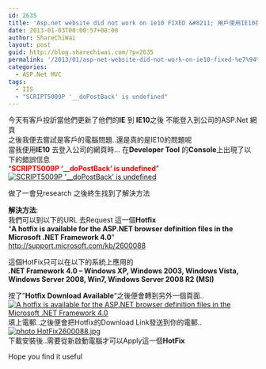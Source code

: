 ```yaml
---
id: 2635
title: 'Asp.net website did not work on ie10 FIXED &#8211; 用戶使用IE10在不能登入ASP.Net 的網頁 SCRIPT5009P &#8216;__doPostBack&#8217; is undefined'
date: 2013-01-03T00:00:57+08:00
author: ShareChiWai
layout: post
guid: http://blog.sharechiwai.com/?p=2635
permalink: '/2013/01/asp-net-website-did-not-work-on-ie10-fixed-%e7%94%a8%e6%88%b6%e4%bd%bf%e7%94%a8ie10%e5%9c%a8%e4%b8%8d%e8%83%bd%e7%99%bb%e5%85%a5asp-net-%e7%9a%84%e7%b6%b2%e9%a0%81-script5009p-__dopostback-is-un/'
categories:
  - ASP.Net MVC
tags:
  - IIS
  - "SCRIPT5009P '__doPostBack' is undefined"
---
```

今天有客戶投訢當他們更新了他們的**IE** 到 **IE10**之後 不能登入到公司的ASP.Net 網頁  
之後我便去嘗試是客戶的電腦問題..還是真的是IE10的問題呢  
當我便用**IE10** 去登入公司的網頁時&#8230; 在**Developer Tool** 的**Console**上出現了以下的錯誤信息  
&#8220;<span style="color: #ff0000;"><strong>SCRIPT5009P &#8216;__doPostBack&#8217; is undefined</strong></span>&#8221;  
<a href="http://s1255.photobucket.com/user/sharechiwai/media/Tech%20Blog%202013/Script5009.jpg.html" target="_blank"><img alt="SCRIPT5009P '__doPostBack' is undefined" src="https://i2.wp.com/i1255.photobucket.com/albums/hh631/sharechiwai/Tech%20Blog%202013/Script5009.jpg?w=625" border="0" data-recalc-dims="1" /></a>

做了一會兒research 之後終生找到了解決方法

**解決方法**:  
我們可以到以下的URL 去Request 這一個**Hotfix**  
&#8220;**A hotfix is available for the ASP.NET browser definition files in the Microsoft .NET Framework 4.0**&#8221;  
<a title="A hotfix is available for the ASP.NET browser definition files in the Microsoft .NET Framework 4.0" href="http://support.microsoft.com/kb/2600088" target="_blank">http://support.microsoft.com/kb/2600088</a>

這個HotFix只可以在以下的系統上應用的  
**.NET Framework 4.0 &#8211; Windows XP, Windows 2003, Windows Vista, Windows Server 2008, Win7, Windows Server 2008 R2 (MSI)**

按了&#8221;**Hotfix Download Available**&#8220;之後便會轉到另外一個頁面..  
<a href="http://s1255.photobucket.com/user/sharechiwai/media/Tech%20Blog%202013/AhotfixisavailablefortheASPNETbrowserdefinitionfilesintheMicrosoftNETFramework40-GoogleChrome.jpg.html" target="_blank"><img alt="A hotfix is available for the ASP.NET browser definition files in the Microsoft .NET Framework 4.0" src="https://i0.wp.com/i1255.photobucket.com/albums/hh631/sharechiwai/Tech%20Blog%202013/AhotfixisavailablefortheASPNETbrowserdefinitionfilesintheMicrosoftNETFramework40-GoogleChrome.jpg?w=625" border="0" data-recalc-dims="1" /></a>  
填上電郵..之後便會把Hotfix的Download Link發送到你的電郵..  
<a href="http://s1255.photobucket.com/user/sharechiwai/media/Tech%20Blog%202013/HotFix2600088.jpg.html" target="_blank"><img alt=" photo HotFix2600088.jpg" src="https://i2.wp.com/i1255.photobucket.com/albums/hh631/sharechiwai/Tech%20Blog%202013/HotFix2600088.jpg?w=625" border="0" data-recalc-dims="1" /></a>  
下載安裝後..需要從新啟動電腦才可以Apply這一個**HotFix**

Hope you find it useful